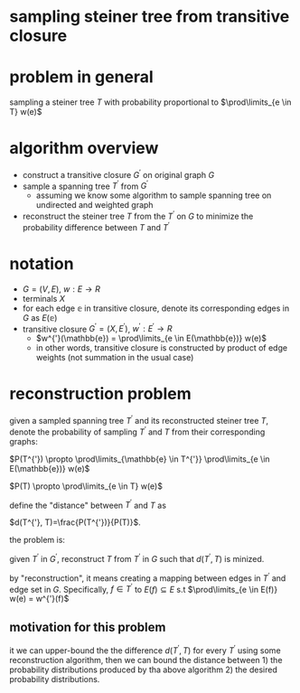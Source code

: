 # sampling steiner tree from transitive closure

# problem in general

sampling a steiner tree $`T`$ with probability proportional to $`\prod\limits_{e \in T} w(e)`$

# algorithm overview

- construct a transitive closure $`G^{'}`$ on original graph $`G`$
- sample a spanning tree $`T^{'}`$ from $`G^{'}`$
  - assuming we know some algorithm to sample spanning tree on undirected and weighted graph
- reconstruct the steiner tree $`T`$ from the $`T^{'}`$ on $`G`$ to minimize the probability difference between $`T`$ and $`T^{'}`$

# notation

- $`G=(V, E)`$, $`w: E \rightarrow R`$
- terminals $`X`$
- for each edge $`\mathbb{e}`$ in transitive closure, denote its corresponding edges in $`G`$ as $`E(\mathbb{e})`$
- transitive closure $`G^{'}=(X, E^{'})`$, $`w^{'}: E^{'} \rightarrow R`$
  - $`w^{'}(\mathbb{e}) = \prod\limits_{e \in E(\mathbb{e})} w(e)`$
  - in other words, transitive closure is constructed by product of edge weights (not summation in the usual case)


# reconstruction problem

given a sampled spanning tree $`T^{'}`$ and its reconstructed steiner tree $`T`$, denote the probability of sampling $`T^{'}`$ and $`T`$ from their corresponding graphs:


$`P(T^{'}) \propto \prod\limits_{\mathbb{e} \in T^{'}} \prod\limits_{e \in E(\mathbb{e})} w(e)`$

$`P(T) \propto \prod\limits_{e \in T} w(e)`$

define the "distance" between $`T^{'}`$ and $`T`$ as

$`d(T^{'}, T)=\frac{P(T^{'})}{P(T)}`$.

the problem is:

given $`T^{'}`$ in $`G^{'}`$, reconstruct $`T`$ from $`T^{'}`$ in $`G`$ such that $`d(T^{'}, T)`$ is minized. 

by "reconstruction", it means creating a mapping between edges in $`T^{'}`$ and edge set in $`G`$. 
Specifically, $`f \in T^{'}`$ to $`E(f) \subseteq E`$ s.t $`\prod\limits_{e \in E(f)} w(e) = w^{'}(f)`$ 


## motivation for this problem

it we can upper-bound the the difference $`d(T^{'}, T)`$ for every $`T^{'}`$ using some reconstruction algorithm, then we can bound the distance between 1)  the  probability distributions produced by tha above algorithm 2) the desired  probability distributions. 